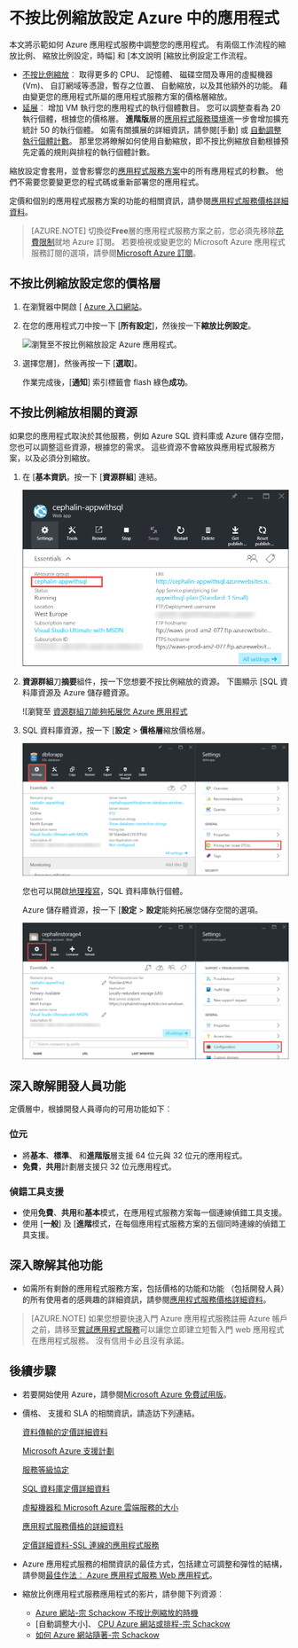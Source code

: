 <properties
    pageTitle="不按比例縮放設定 Azure 中的應用程式 |Microsoft Azure"
    description="瞭解如何能夠拓展新增容量及功能 Azure 應用程式服務中的應用程式。"
    services="app-service"
    documentationCenter=""
    authors="cephalin"
    manager="wpickett"
    editor="mollybos"/>

<tags
    ms.service="app-service"
    ms.workload="na"
    ms.tgt_pltfrm="na"
    ms.devlang="na"
    ms.topic="article"
    ms.date="07/05/2016"
    ms.author="cephalin"/>

# <a name="scale-up-an-app-in-azure"></a>不按比例縮放設定 Azure 中的應用程式 #

本文將示範如何 Azure 應用程式服務中調整您的應用程式。 有兩個工作流程的縮放比例、 縮放比例設定，時幅] 和 [本文說明 [縮放比例設定工作流程。

- [不按比例縮放](https://en.wikipedia.org/wiki/Scalability#Horizontal_and_vertical_scaling)︰ 取得更多的 CPU、 記憶體、 磁碟空間及專用的虛擬機器 (Vm)、 自訂網域等憑證，暫存之位置、 自動縮放，以及其他額外的功能。 藉由變更您的應用程式所屬的應用程式服務方案的價格層縮放。
- [延展](https://en.wikipedia.org/wiki/Scalability#Horizontal_and_vertical_scaling)︰ 增加 VM 執行您的應用程式的執行個體數目。
您可以調整查看為 20 執行個體，根據您的價格層。 **進階版**層的[應用程式服務環境](../app-service/app-service-app-service-environments-readme.md)進一步會增加擴充統計 50 的執行個體。 如需有關擴展的詳細資訊，請參閱[手動] 或 [自動調整執行個體計數](../monitoring-and-diagnostics/insights-how-to-scale.md)。 那里您將瞭解如何使用自動縮放，即不按比例縮放自動根據預先定義的規則與排程的執行個體計數。

縮放設定會套用，並會影響您的[應用程式服務方案](../app-service/azure-web-sites-web-hosting-plans-in-depth-overview.md)中的所有應用程式的秒數。
他們不需要您要變更您的程式碼或重新部署您的應用程式。

定價和個別的應用程式服務方案的功能的相關資訊，請參閱[應用程式服務價格詳細資料](/pricing/details/web-sites/)。  

> [AZURE.NOTE] 切換從**Free**層的應用程式服務方案之前，您必須先移除[花費限制](/pricing/spending-limits/)就地 Azure 訂閱。 若要檢視或變更您的 Microsoft Azure 應用程式服務訂閱的選項，請參閱[Microsoft Azure 訂閱][azuresubscriptions]。

<a name="scalingsharedorbasic"></a>
<a name="scalingstandard"></a>

## <a name="scale-up-your-pricing-tier"></a>不按比例縮放設定您的價格層

1. 在瀏覽器中開啟 [ [Azure 入口網站][portal]。

2. 在您的應用程式刀中按一下 [**所有設定**]，然後按一下**縮放比例設定**。

    ![瀏覽至不按比例縮放設定 Azure 應用程式。][ChooseWHP]

4. 選擇您層]，然後再按一下 [**選取**]。

    作業完成後，[**通知**] 索引標籤會 flash 綠色**成功**。

<a name="ScalingSQLServer"></a>
## <a name="scale-related-resources"></a>不按比例縮放相關的資源
如果您的應用程式取決於其他服務，例如 Azure SQL 資料庫或 Azure 儲存空間，您也可以調整這些資源，根據您的需求。 這些資源不會縮放與應用程式服務方案，以及必須分別縮放。

1. 在 [**基本資訊**，按一下 [**資源群組**] 連結。

    ![不按比例縮放設定 Azure 應用程式的相關資源](./media/web-sites-scale/RGEssentialsLink.png)

2. **資源群組**刀**摘要**組件，按一下您想要不按比例縮放的資源。 下圖顯示 [SQL 資料庫資源及 Azure 儲存體資源。

    ![瀏覽至 [資源群組刀能夠拓展您 Azure 應用程式](./media/web-sites-scale/ResourceGroup.png)

3. SQL 資料庫資源，按一下 [**設定** > **價格層**縮放價格層。

    ![不按比例縮放設定 SQL 資料庫後端 Azure 應用程式](./media/web-sites-scale/ScaleDatabase.png)

    您也可以開啟[地理複寫](../sql-database/sql-database-geo-replication-overview.md)，SQL 資料庫執行個體。

    Azure 儲存體資源，按一下 [**設定** > **設定**能夠拓展您儲存空間的選項。

    ![不按比例縮放設定 Azure 應用程式所使用的 Azure 儲存體帳戶](./media/web-sites-scale/ScaleStorage.png)

<a name="devfeatures"></a>
## <a name="learn-about-developer-features"></a>深入瞭解開發人員功能
定價層中，根據開發人員導向的可用功能如下︰

### <a name="bitness"></a>位元 ###

- 將**基本**、**標準**、 和**進階版**層支援 64 位元與 32 位元的應用程式。
- **免費**，**共用**計劃層支援只 32 位元應用程式。

### <a name="debugger-support"></a>偵錯工具支援 ###

- 使用**免費**、**共用**和**基本**模式，在應用程式服務方案每一個連線偵錯工具支援。
- 使用 [**一般**] 及 [**進階**模式，在每個應用程式服務方案的五個同時連線的偵錯工具支援。

<a name="OtherFeatures"></a>
## <a name="learn-about-other-features"></a>深入瞭解其他功能

- 如需所有剩餘的應用程式服務方案，包括價格的功能和功能 （包括開發人員） 的所有使用者的感興趣的詳細資訊，請參閱[應用程式服務價格詳細資料](/pricing/details/web-sites/)。

>[AZURE.NOTE] 如果您想要快速入門 Azure 應用程式服務註冊 Azure 帳戶之前，請移至[嘗試應用程式服務](http://go.microsoft.com/fwlink/?LinkId=523751)可以讓您立即建立短暫入門 web 應用程式在應用程式服務。 沒有信用卡必且沒有承諾。

<a name="Next Steps"></a>
## <a name="next-steps"></a>後續步驟

- 若要開始使用 Azure，請參閱[Microsoft Azure 免費試用版](/pricing/free-trial/)。
- 價格、 支援和 SLA 的相關資訊，請造訪下列連結。

    [資料傳輸的定價詳細資料](/pricing/details/data-transfers/)

    [Microsoft Azure 支援計劃](/support/plans/)

    [服務等級協定](/support/legal/sla/)

    [SQL 資料庫定價詳細資料](/pricing/details/sql-database/)

    [虛擬機器和 Microsoft Azure 雲端服務的大小][vmsizes]

    [應用程式服務價格的詳細資料](/pricing/details/app-service/)

    [定價詳細資料-SSL 連線的應用程式服務](/pricing/details/web-sites/#ssl-connections)

- Azure 應用程式服務的相關資訊的最佳方式，包括建立可調整和彈性的結構，請參閱[最佳作法︰ Azure 應用程式服務 Web 應用程式](http://blogs.msdn.com/b/windowsazure/archive/2014/02/10/best-practices-windows-azure-websites-waws.aspx)。

- 縮放比例應用程式服務應用程式的影片，請參閱下列資源︰

    - [Azure 網站-宗 Schackow 不按比例縮放的時機](/documentation/videos/azure-web-sites-free-vs-standard-scaling/)
    - [自動調整大小]、 [CPU Azure 網站或排程-宗 Schackow](/documentation/videos/auto-scaling-azure-web-sites/)
    - [如何 Azure 網站隨著-宗 Schackow](/documentation/videos/how-azure-web-sites-scale/)


<!-- LINKS -->
[vmsizes]:/pricing/details/app-service/
[SQLaccountsbilling]:http://go.microsoft.com/fwlink/?LinkId=234930
[azuresubscriptions]:http://go.microsoft.com/fwlink/?LinkID=235288
[portal]: https://portal.azure.com/

<!-- IMAGES -->
[ChooseWHP]: ./media/web-sites-scale/scale1ChooseWHP.png
[ChooseBasicInstances]: ./media/web-sites-scale/scale2InstancesBasic.png
[SaveButton]: ./media/web-sites-scale/05SaveButton.png
[BasicComplete]: ./media/web-sites-scale/06BasicComplete.png
[ScaleStandard]: ./media/web-sites-scale/scale3InstancesStandard.png
[Autoscale]: ./media/web-sites-scale/scale4AutoScale.png
[SetTargetMetrics]: ./media/web-sites-scale/scale5AutoScaleTargetMetrics.png
[SetFirstRule]: ./media/web-sites-scale/scale6AutoScaleFirstRule.png
[SetSecondRule]: ./media/web-sites-scale/scale7AutoScaleSecondRule.png
[SetThirdRule]: ./media/web-sites-scale/scale8AutoScaleThirdRule.png
[SetRulesFinal]: ./media/web-sites-scale/scale9AutoScaleFinal.png
[ResourceGroup]: ./media/web-sites-scale/scale10ResourceGroup.png
[ScaleDatabase]: ./media/web-sites-scale/scale11SQLScale.png
[GeoReplication]: ./media/web-sites-scale/scale12SQLGeoReplication.png
